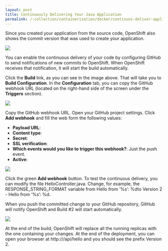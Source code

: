 ```yaml
---
layout: post
title: Continuously Delivering Your Java Application
permalink: /:collection/containerization/docker/continuos-deliver-application
---
```


Since you created your application from the source code, OpenShift also shows the commit version that was used to create your application.

![]({{site.cdn}}/webservices/docker/containers-created.png)

You can enable the continuous delivery of your code by configuring GitHub to send notifications of new commits to OpenShift. When OpenShift receives that notification, it will start the build automatically.

Click the **Build** link, as you can see in the image above. That will take you to **Build Configuration**. In the **Configuration** tab, you can copy the GitHub webhook URL (located on the right-hand side of the screen under the **Triggers** section).

![]({{site.cdn}}/webservices/docker/builds-config-dashboard.png)

Copy the GitHub webhook URL. Open your GitHub project settings. Click **Add webhook** and fill the web form the following values:
-	**Payload URL**:
-	**Content type**:
-	**Secret**:
-	**SSL verification**:
-	**Which events would you like to trigger this webhook?**: Just the push event.
-	**Active**:

![]({{site.cdn}}/webservices/docker/add-github-webhook.png)

Click the green **Add webhook** button. To test the continuous delivery, you can modify the file HelloController.java. Change, for example, the RESPONSE_STRING_FORMAT variable from Hello from ‘%s’: %dto Version 2 - Hello from ‘%s’: %d.

When you push the committed change to your GitHub repository, GitHub will notify OpenShift and Build #2 will start automatically.

![]({{site.cdn}}/webservices/docker/build-running.png)

At the end of the build, OpenShift will replace all the running replicas with the one containing your changes. At the end of the deployment, you can open your browser at http:///api/hello and you should see the prefix Version 2.
